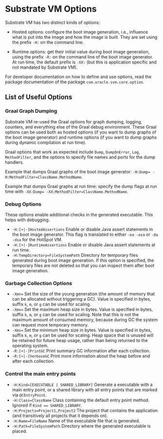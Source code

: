 # Substrate VM Options

Substrate VM has two distinct kinds of options:

* Hosted options: configure the boot image generation, i.e., influence what is put into the image and how the image is built. They are set using the prefix `-H:` on the command line.

* Runtime options: get their initial value during boot image generation, using the prefix `-R:` on the command line of the boot image generator. At run time, the default prefix is `-XX:` (but this is application specific and not mandated by Substrate VM).

For developer documentation on how to define and use options, read the package documentation of the package `com.oracle.svm.core.option`.


## List of Useful Options

### Graal Graph Dumping

Substrate VM re-used the Graal options for graph dumping, logging, counters, and everything else of the Graal debug environment. These Graal options can be used both as hosted options (if you want to dump graphs of the boot image generator) and runtime options (if you want to dump graphs during dynamic compilation at run time).

Graal options that work as expected include `Dump`, `DumpOnError`, `Log`, `MethodFilter`, and the options to specify file names and ports for the dump handlers.

Example that dumps Graal graphs of the boot image generator: `-H:Dump= -H:MethodFilter=ClassName.MethodName`.

Example that dumps Graal graphs at run time: specify the dump flags at run time with `-XX:Dump= -XX:MethodFilter=ClassName.MethodName`.

### Debug Options

These options enable additional checks in the generated executable. This helps with debugging.

* `-H:[+|-]HostedAssertions`
  Enable or disable Java assert statements in the boot image generator. This flag is translated to either `-ea -esa` or `-da -dsa` for the HotSpot VM.
* `-H:[+|-]RuntimeAssertions`
  Enable or disable Java assert statements at run time.
* `-H:TempDirectory=FileSystemPath`
  Directory for temporary files generated during boot image generation. If this option is specified, the temporary files are not deleted so that you can inspect them after boot image generation.


### Garbage Collection Options

* `-Xmn=`
  Set the size of the young generation (the amount of memory that can be allocated without triggering a GC). Value is specified in bytes, suffix `k`, `m`, or `g` can be used for scaling.
* `-Xmx=`
  Set the maximum heap size in bytes. Value is specified in bytes, suffix `k`, `m`, or `g` can be used for scaling. Note that this is not the maximum amount of consumed memory, because during GC the system can request more temporary memory.
* `-Xms=`
  Set the minimum heap size in bytes. Value is specified in bytes, suffix `k`, `m`, or `g` can be used for scaling. Heap space that is unused will be retained for future heap usage, rather than being returned to the operating system.
* `-R:[+|-]PrintGC`
  Print summary GC information after each collection.
* `-R:[+|-]VerboseGC`
  Print more information about the heap before and after each
  collection.


### Control the main entry points

* `-H:Kind=[EXECUTABLE | SHARED_LIBRARY]`
  Generate a executable with a main entry point, or a shared library with all entry points that are marked via `@CEntryPoint`.
* `-H:Class=ClassName`
  Class containing the default entry point method. Ignored if `Kind == SHARED_LIBRARY`.
* `-H:Projects=Project1,Project2`
  The project that contains the application (and transitively all projects that it depends on).
* `-H:Name=FileName`
  Name of the executable file that is generated.
* `-H:Path=FileSystemPath`
  Directory where the generated executable is placed.
